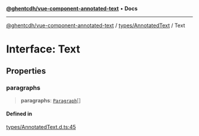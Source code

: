 [**@ghentcdh/vue-component-annotated-text**](../../../README.md) • **Docs**

***

[@ghentcdh/vue-component-annotated-text](../../../modules.md) / [types/AnnotatedText](../README.md) / Text

# Interface: Text

## Properties

### paragraphs

> **paragraphs**: [`Paragraph`](Paragraph.md)[]

#### Defined in

[types/AnnotatedText.d.ts:45](https://github.com/GhentCDH/vue_component_annotated_text/blob/5675fc54077a4297a03f45161e62f99e3d8b3eba/src/types/AnnotatedText.d.ts#L45)
